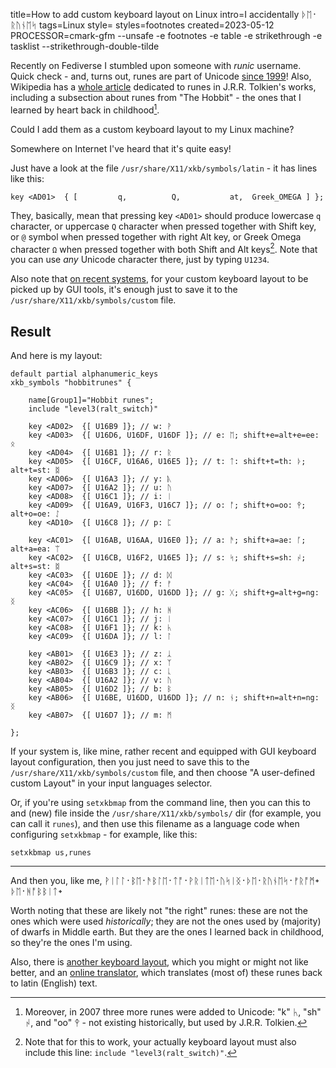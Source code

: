 title=How to add custom keyboard layout on Linux
intro=I accidentally ᚦᛖ᛫ᚱᚢᚾᛖᛋ
tags=Linux
style=
styles=footnotes
created=2023-05-12
PROCESSOR=cmark-gfm --unsafe -e footnotes -e table -e strikethrough -e tasklist --strikethrough-double-tilde

Recently on Fediverse I stumbled upon someone with _runic_ username.
Quick check - and, turns out, runes are part of Unicode [since 1999][runes-wiki]!
Also, Wikipedia has a [whole article][hru-wiki] dedicated to runes in J.R.R. Tolkien's works,
including a subsection about runes from "The Hobbit" -
the ones that I learned by heart back in childhood[^1].

[runes-wiki]: https://en.wikipedia.org/wiki/Runic_(Unicode_block)
[hru-wiki]: https://en.wikipedia.org/wiki/Cirth#Runes_from_The_Hobbit
[^1]: Moreover, in 2007 three more runes were added to Unicode: "k" ᛱ, "sh" ᛲ, and "oo" ᛳ -
not existing historically, but used by J.R.R. Tolkien.

Could I add them as a custom keyboard layout to my Linux machine?

Somewhere on Internet I've heard that it's quite easy!

Just have a look at the file `/usr/share/X11/xkb/symbols/latin` -
it has lines like this:

	key <AD01>  { [         q,          Q,           at,  Greek_OMEGA ] };

They, basically, mean that pressing key `<AD01>` should produce lowercase `q` character,
or uppercase `Q` character when pressed together with Shift key,
or `@` symbol when pressed together with right Alt key,
or Greek Omega character `Ω` when pressed together with both Shift and Alt keys[^2].
Note that you can use _any_ Unicode character there,
just by typing `U1234`.

[^2]: Note that for this to work,
your actually keyboard layout must also include this line:
`include "level3(ralt_switch)"`.

Also note that [on recent systems][custom-blog],
for your custom keyboard layout to be picked up by GUI tools,
it's enough just to save it to the `/usr/share/X11/xkb/symbols/custom` file.

[custom-blog]: http://who-t.blogspot.com/2021/02/a-pre-supplied-custom-keyboard-layout.html

Result
------

And here is my layout:

	default partial alphanumeric_keys
	xkb_symbols "hobbitrunes" {

	    name[Group1]="Hobbit runes";
	    include "level3(ralt_switch)"

	    key <AD02>  {[ U16B9 ]}; // w: ᚹ
	    key <AD03>  {[ U16D6, U16DF, U16DF ]}; // e: ᛖ; shift+e=alt+e=ee: ᛟ
	    key <AD04>  {[ U16B1 ]}; // r: ᚱ
	    key <AD05>  {[ U16CF, U16A6, U16E5 ]}; // t: ᛏ: shift+t=th: ᚦ; alt+t=st: ᛥ
	    key <AD06>  {[ U16A3 ]}; // y: ᚣ
	    key <AD07>  {[ U16A2 ]}; // u: ᚢ
	    key <AD08>  {[ U16C1 ]}; // i: ᛁ
	    key <AD09>  {[ U16A9, U16F3, U16C7 ]}; // o: ᚩ; shift+o=oo: ᛳ; alt+o=oe: ᛇ
	    key <AD10>  {[ U16C8 ]}; // p: ᛈ

	    key <AC01>  {[ U16AB, U16AA, U16E0 ]}; // a: ᚫ; shift+a=ae: ᚪ; alt+a=ea: ᛠ
	    key <AC02>  {[ U16CB, U16F2, U16E5 ]}; // s: ᛋ; shift+s=sh: ᛲ; alt+s=st: ᛥ
	    key <AC03>  {[ U16DE ]}; // d: ᛞ
	    key <AC04>  {[ U16A0 ]}; // f: ᚠ
	    key <AC05>  {[ U16B7, U16DD, U16DD ]}; // g: ᚷ; shift+g=alt+g=ng: ᛝ
	    key <AC06>  {[ U16BB ]}; // h: ᚻ
	    key <AC07>  {[ U16C1 ]}; // j: ᛁ
	    key <AC08>  {[ U16F1 ]}; // k: ᛱ
	    key <AC09>  {[ U16DA ]}; // l: ᛚ

	    key <AB01>  {[ U16E3 ]}; // z: ᛣ
	    key <AB02>  {[ U16C9 ]}; // x: ᛉ
	    key <AB03>  {[ U16B3 ]}; // c: ᚳ
	    key <AB04>  {[ U16A2 ]}; // v: ᚢ
	    key <AB05>  {[ U16D2 ]}; // b: ᛒ
	    key <AB06>  {[ U16BE, U16DD, U16DD ]}; // n: ᚾ; shift+n=alt+n=ng: ᛝ
	    key <AB07>  {[ U16D7 ]}; // m: ᛗ

	};

If your system is, like mine, rather recent and equipped with GUI keyboard layout configuration,
then you just need to save this to the `/usr/share/X11/xkb/symbols/custom` file,
and then choose "A user-defined custom Layout" in your input languages selector.

Or, if you're using `setxkbmap` from the command line,
then you can this to and (new) file inside the `/usr/share/X11/xkb/symbols/` dir
(for example, you can call it `runes`),
and then use this filename as a language code when configuring `setxkbmap` -
for example, like this:

	setxkbmap us,runes

----

And then you, like me,
ᚹᛁᛚᛚ᛫ᛒᛖ᛫ᚫᛒᛚᛖ᛫ᛏᚩ᛫ᚹᚱᛁᛏᛖ᛫ᚢᛋᛁᛝ᛫ᚦᛖ᛫ᚱᚢᚾᛖᛋ᛫ᚠᚱᚩᛗ᛭ᚦᛖ᛫ᚻᚩᛒᛒᛁᛏ᛭

Worth noting that these are likely not "the right" runes:
these are not the ones which were used _historically_;
they are not the ones used by (majority) of dwarfs in Middle earth.
But they are the ones I learned back in childhood,
so they're the ones I'm using.

Also, there is [another keyboard layout][futhorc],
which you might or might not like better,
and an [online translator][trans],
which translates (most of) these runes back to latin (English) text.

[futhorc]: https://github.com/osakared/futhorc-keyboard-linux
[trans]: https://valhyr.com/pages/rune-translator
